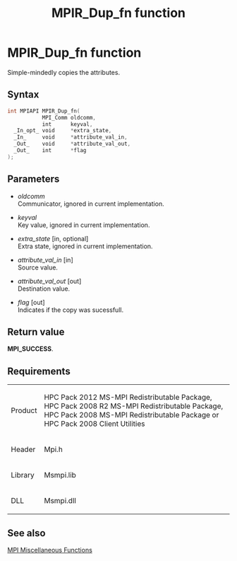 ﻿---
title: MPIR_Dup_fn function
TOCTitle: MPIR_Dup_fn function
ms:assetid: d3982ec6-a490-4c6b-b1ff-01fb9b458e12
ms:mtpsurl: https://msdn.microsoft.com/en-us/library/Dn502493(v=VS.85)
ms:contentKeyID: 59360765
ms.date: 03/28/2018
mtps_version: v=VS.85
f1_keywords:
- mpi/MPIR_Dup_fn
- MPIR_Dup_fn
dev_langs:
- C++
- C
---

# MPIR\_Dup\_fn function

Simple-mindedly copies the attributes.

## Syntax

``` c++
int MPIAPI MPIR_Dup_fn(
           MPI_Comm oldcomm,
           int      keyval,
  _In_opt_ void     *extra_state,
  _In_     void     *attribute_val_in,
  _Out_    void     *attribute_val_out,
  _Out_    int      *flag
);
```

## Parameters

  - *oldcomm*  
    Communicator, ignored in current implementation.

  - *keyval*  
    Key value, ignored in current implementation.

  - *extra\_state* \[in, optional\]  
    Extra state, ignored in current implementation.

  - *attribute\_val\_in* \[in\]  
    Source value.

  - *attribute\_val\_out* \[out\]  
    Destination value.

  - *flag* \[out\]  
    Indicates if the copy was sucessfull.

## Return value

**MPI\_SUCCESS**.

## Requirements

<table>
<colgroup>
<col/>
<col/>
</colgroup>
<tbody>
<tr class="odd">
<td><p>Product</p></td>
<td><p>HPC Pack 2012 MS-MPI Redistributable Package, HPC Pack 2008 R2 MS-MPI Redistributable Package, HPC Pack 2008 MS-MPI Redistributable Package or HPC Pack 2008 Client Utilities</p></td>
</tr>
<tr class="even">
<td><p>Header</p></td>
<td>Mpi.h</td>
</tr>
<tr class="odd">
<td><p>Library</p></td>
<td>Msmpi.lib</td>
</tr>
<tr class="even">
<td><p>DLL</p></td>
<td>Msmpi.dll</td>
</tr>
</tbody>
</table>


## See also

[MPI Miscellaneous Functions](mpi-miscellaneous-functions.md)

